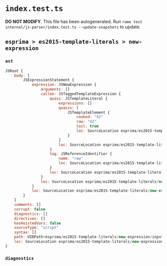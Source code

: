 # `index.test.ts`

**DO NOT MODIFY**. This file has been autogenerated. Run `rome test internal/js-parser/index.test.ts --update-snapshots` to update.

## `esprima > es2015-template-literals > new-expression`

### `ast`

```javascript
JSRoot {
	body: [
		JSExpressionStatement {
			expression: JSNewExpression {
				arguments: []
				callee: JSTaggedTemplateExpression {
					quasi: JSTemplateLiteral {
						expressions: []
						quasis: [
							JSTemplateElement {
								cooked: "42"
								raw: "42"
								tail: true
								loc: SourceLocation esprima/es2015-template-literals/new-expression/input.js 1:8-1:10
							}
						]
						loc: SourceLocation esprima/es2015-template-literals/new-expression/input.js 1:7-1:11
					}
					tag: JSReferenceIdentifier {
						name: "raw"
						loc: SourceLocation esprima/es2015-template-literals/new-expression/input.js 1:4-1:7 (raw)
					}
					loc: SourceLocation esprima/es2015-template-literals/new-expression/input.js 1:4-1:11
				}
				loc: SourceLocation esprima/es2015-template-literals/new-expression/input.js 1:0-1:11
			}
			loc: SourceLocation esprima/es2015-template-literals/new-expression/input.js 1:0-1:11
		}
	]
	comments: []
	corrupt: false
	diagnostics: []
	directives: []
	hasHoistedVars: false
	sourceType: "script"
	syntax: []
	path: UIDPath<esprima/es2015-template-literals/new-expression/input.js>
	loc: SourceLocation esprima/es2015-template-literals/new-expression/input.js 1:0-2:0
}
```

### `diagnostics`

```

```
